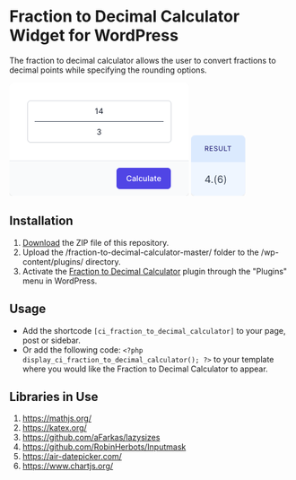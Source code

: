 # Fraction to Decimal Calculator Widget for WordPress

The fraction to decimal calculator allows the user to convert fractions to decimal points while specifying the rounding options.

![Fraction to Decimal Calculator Input Form](/assets/images/screenshot-1.png "Fraction to Decimal Calculator Input Form")
![Fraction to Decimal Calculator Calculation Results](/assets/images/screenshot-2.png "Fraction to Decimal Calculator Calculation Results")

## Installation

1. [Download](https://github.com/pub-calculator-io/age-calculator/archive/refs/heads/master.zip) the ZIP file of this repository.
2. Upload the /fraction-to-decimal-calculator-master/ folder to the /wp-content/plugins/ directory.
3. Activate the [Fraction to Decimal Calculator](https://www.calculator.io/fraction-to-decimal-calculator/ "Fraction to Decimal Calculator Homepage") plugin through the "Plugins" menu in WordPress.

## Usage
* Add the shortcode `[ci_fraction_to_decimal_calculator]` to your page, post or sidebar.
* Or add the following code: `<?php display_ci_fraction_to_decimal_calculator(); ?>` to your template where you would like the Fraction to Decimal Calculator to appear.

## Libraries in Use
1. https://mathjs.org/
2. https://katex.org/
3. https://github.com/aFarkas/lazysizes
4. https://github.com/RobinHerbots/Inputmask
5. https://air-datepicker.com/
6. https://www.chartjs.org/
